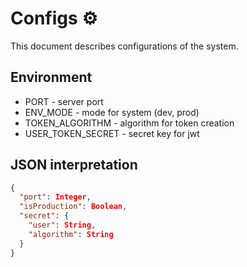 # Configs ⚙️

This document describes configurations of the system.

## Environment

- PORT - server port
- ENV_MODE - mode for system (dev, prod)
- TOKEN_ALGORITHM - algorithm for token creation
- USER_TOKEN_SECRET - secret key for jwt

## JSON interpretation

```json
{
  "port": Integer,
  "isProduction": Boolean,
  "secret": {
    "user": String,
    "algorithm": String
  }
}
```
